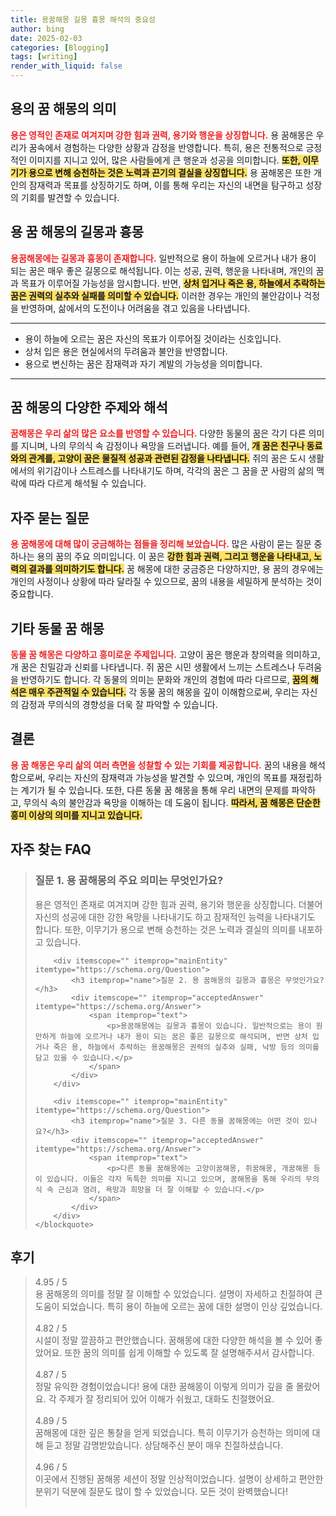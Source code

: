 ```yaml
---
title: 용꿈해몽 길몽 흉몽 해석의 중요성
author: bing
date: 2025-02-03
categories: [Blogging]
tags: [writing]
render_with_liquid: false
---
```



<h2 id='용의 꿈 해몽 의미'>용의 꿈 해몽의 의미</h2>

<p><b><span style="color: #ee2323;">용은 영적인 존재로 여겨지며 강한 힘과 권력, 용기와 행운을 상징합니다.</span></b> 용 꿈해몽은 우리가 꿈속에서 경험하는 다양한 상황과 감정을 반영합니다. 특히, 용은 전통적으로 긍정적인 이미지를 지니고 있어, 많은 사람들에게 큰 행운과 성공을 의미합니다. <b><span style="background-color: #ffe066;">또한, 이무기가 용으로 변해 승천하는 것은 노력과 끈기의 결실을 상징합니다.</span></b> 용 꿈해몽은 또한 개인의 잠재력과 목표를 상징하기도 하며, 이를 통해 우리는 자신의 내면을 탐구하고 성장의 기회를 발견할 수 있습니다.</p>

<h2 id='용 꿈 해몽의 길몽과 흉몽'>용 꿈 해몽의 길몽과 흉몽</h2>

<p><b><span style="color: #ee2323;">용꿈해몽에는 길몽과 흉몽이 존재합니다.</span></b> 일반적으로 용이 하늘에 오르거나 내가 용이 되는 꿈은 매우 좋은 길몽으로 해석됩니다. 이는 성공, 권력, 행운을 나타내며, 개인의 꿈과 목표가 이루어질 가능성을 암시합니다. 반면, <b><span style="background-color: #ffe066;">상처 입거나 죽은 용, 하늘에서 추락하는 꿈은 권력의 실추와 실패를 의미할 수 있습니다.</span></b> 이러한 경우는 개인의 불안감이나 걱정을 반영하며, 삶에서의 도전이나 어려움을 겪고 있음을 나타냅니다.</p>

<hr />

<ul>
    <li>용이 하늘에 오르는 꿈은 자신의 목표가 이루어질 것이라는 신호입니다.</li>
    <li>상처 입은 용은 현실에서의 두려움과 불안을 반영합니다.</li>
    <li>용으로 변신하는 꿈은 잠재력과 자기 계발의 가능성을 의미합니다.</li>
</ul>

<hr />

<h2 id='꿈 해몽의 다양한 주제와 해석'>꿈 해몽의 다양한 주제와 해석</h2>

<p><b><span style="color: #ee2323;">꿈해몽은 우리 삶의 많은 요소를 반영할 수 있습니다.</span></b> 다양한 동물의 꿈은 각기 다른 의미를 지니며, 나의 무의식 속 감정이나 욕망을 드러냅니다. 예를 들어, <b><span style="background-color: #ffe066;">개 꿈은 친구나 동료와의 관계를, 고양이 꿈은 물질적 성공과 관련된 감정을 나타냅니다.</span></b> 쥐의 꿈은 도시 생활에서의 위기감이나 스트레스를 나타내기도 하며, 각각의 꿈은 그 꿈을 꾼 사람의 삶의 맥락에 따라 다르게 해석될 수 있습니다.</p>

<h2 id='자주 묻는 질문'>자주 묻는 질문</h2>

<p><b><span style="color: #ee2323;">용 꿈해몽에 대해 많이 궁금해하는 점들을 정리해 보았습니다.</span></b> 많은 사람이 묻는 질문 중 하나는 용의 꿈의 주요 의미입니다. 이 꿈은 <b><span style="background-color: #ffe066;">강한 힘과 권력, 그리고 행운을 나타내고, 노력의 결과를 의미하기도 합니다.</span></b> 꿈 해몽에 대한 궁금증은 다양하지만, 용 꿈의 경우에는 개인의 사정이나 상황에 따라 달라질 수 있으므로, 꿈의 내용을 세밀하게 분석하는 것이 중요합니다.</p>

<h2 id='기타 동물 꿈 해몽'>기타 동물 꿈 해몽</h2>

<p><b><span style="color: #ee2323;">동물 꿈 해몽은 다양하고 흥미로운 주제입니다.</span></b> 고양이 꿈은 행운과 창의력을 의미하고, 개 꿈은 친밀감과 신뢰를 나타냅니다. 쥐 꿈은 시민 생활에서 느끼는 스트레스나 두려움을 반영하기도 합니다. 각 동물의 의미는 문화와 개인의 경험에 따라 다르므로, <b><span style="background-color: #ffe066;">꿈의 해석은 매우 주관적일 수 있습니다.</span></b> 각 동물 꿈의 해몽을 깊이 이해함으로써, 우리는 자신의 감정과 무의식의 경향성을 더욱 잘 파악할 수 있습니다.</p>

<h2 id='결론'>결론</h2>

<p><b><span style="color: #ee2323;">용 꿈 해몽은 우리 삶의 여러 측면을 성찰할 수 있는 기회를 제공합니다.</span></b> 꿈의 내용을 해석함으로써, 우리는 자신의 잠재력과 가능성을 발견할 수 있으며, 개인의 목표를 재정립하는 계기가 될 수 있습니다. 또한, 다른 동물 꿈 해몽을 통해 우리 내면의 문제를 파악하고, 무의식 속의 불안감과 욕망을 이해하는 데 도움이 됩니다. <b><span style="background-color: #ffe066;">따라서, 꿈 해몽은 단순한 흥미 이상의 의미를 지니고 있습니다.</span></b></p>


<h2 id='자주_찾는_FAQ'>자주 찾는 FAQ</h2>
<div itemscope="" itemtype="https://schema.org/FAQPage"> 
    <blockquote> 
        <div itemscope="" itemprop="mainEntity" itemtype="https://schema.org/Question"> 
            <h3 itemprop="name">질문 1. 용 꿈해몽의 주요 의미는 무엇인가요?</h3> 
            <div itemscope="" itemprop="acceptedAnswer" itemtype="https://schema.org/Answer"> 
                <span itemprop="text"> 
                    <p>용은 영적인 존재로 여겨지며 강한 힘과 권력, 용기와 행운을 상징합니다. 더불어 자신의 성공에 대한 강한 욕망을 나타내기도 하고 잠재적인 능력을 나타내기도 합니다. 또한, 이무기가 용으로 변해 승천하는 것은 노력과 결실의 의미를 내포하고 있습니다.</p> 
                </span> 
            </div> 
        </div> 

        <div itemscope="" itemprop="mainEntity" itemtype="https://schema.org/Question"> 
            <h3 itemprop="name">질문 2. 용 꿈해몽의 길몽과 흉몽은 무엇인가요?</h3> 
            <div itemscope="" itemprop="acceptedAnswer" itemtype="https://schema.org/Answer"> 
                <span itemprop="text"> 
                    <p>용꿈해몽에는 길몽과 흉몽이 있습니다. 일반적으로는 용이 원만하게 하늘에 오르거나 내가 용이 되는 꿈은 좋은 길몽으로 해석되며, 반면 상처 입거나 죽은 용, 하늘에서 추락하는 용꿈해몽은 권력의 실추와 실패, 낙방 등의 의미를 담고 있을 수 있습니다.</p> 
                </span> 
            </div> 
        </div> 

        <div itemscope="" itemprop="mainEntity" itemtype="https://schema.org/Question"> 
            <h3 itemprop="name">질문 3. 다른 동물 꿈해몽에는 어떤 것이 있나요?</h3> 
            <div itemscope="" itemprop="acceptedAnswer" itemtype="https://schema.org/Answer"> 
                <span itemprop="text"> 
                    <p>다른 동물 꿈해몽에는 고양이꿈해몽, 쥐꿈해몽, 개꿈해몽 등이 있습니다. 이들은 각자 독특한 의미를 지니고 있으며, 꿈해몽을 통해 우리의 무의식 속 근심과 염려, 욕망과 희망을 더 잘 이해할 수 있습니다.</p> 
                </span> 
            </div> 
        </div> 
    </blockquote> 
</div>
<h2 id='후기'>후기</h2>
<div itemscope itemtype="https://schema.org/Product">
  <blockquote>
  <div itemprop="review" itemscope itemtype="https://schema.org/Review">
      <div itemprop="reviewRating" itemscope itemtype="https://schema.org/Rating"> <span itemprop="ratingValue">4.95</span> / <span itemprop="bestRating">5</span> </div>
      <span itemprop="reviewBody">용 꿈해몽의 의미를 정말 잘 이해할 수 있었습니다. 설명이 자세하고 친절하여 큰 도움이 되었습니다. 특히 용이 하늘에 오르는 꿈에 대한 설명이 인상 깊었습니다.</span>
  </div>
  <br>
  <div itemprop="review" itemscope itemtype="https://schema.org/Review">
      <div itemprop="reviewRating" itemscope itemtype="https://schema.org/Rating"> <span itemprop="ratingValue">4.82</span> / <span itemprop="bestRating">5</span> </div>
      <span itemprop="reviewBody">시설이 정말 깔끔하고 편안했습니다. 꿈해몽에 대한 다양한 해석을 볼 수 있어 좋았어요. 또한 꿈의 의미를 쉽게 이해할 수 있도록 잘 설명해주셔서 감사합니다.</span>
  </div>
  <br>
  <div itemprop="review" itemscope itemtype="https://schema.org/Review">
      <div itemprop="reviewRating" itemscope itemtype="https://schema.org/Rating"> <span itemprop="ratingValue">4.87</span> / <span itemprop="bestRating">5</span> </div>
      <span itemprop="reviewBody">정말 유익한 경험이었습니다! 용에 대한 꿈해몽이 이렇게 의미가 깊을 줄 몰랐어요. 각 주제가 잘 정리되어 있어 이해가 쉬웠고, 대화도 친절했어요.</span>
  </div>
  <br>
  <div itemprop="review" itemscope itemtype="https://schema.org/Review">
      <div itemprop="reviewRating" itemscope itemtype="https://schema.org/Rating"> <span itemprop="ratingValue">4.89</span> / <span itemprop="bestRating">5</span> </div>
      <span itemprop="reviewBody">꿈해몽에 대한 깊은 통찰을 얻게 되었습니다. 특히 이무기가 승천하는 의미에 대해 듣고 정말 감명받았습니다. 상담해주신 분이 매우 친절하셨습니다.</span>
  </div>
  <br>
  <div itemprop="review" itemscope itemtype="https://schema.org/Review">
      <div itemprop="reviewRating" itemscope itemtype="https://schema.org/Rating"> <span itemprop="ratingValue">4.96</span> / <span itemprop="bestRating">5</span> </div>
      <span itemprop="reviewBody">이곳에서 진행된 꿈해몽 세션이 정말 인상적이었습니다. 설명이 상세하고 편안한 분위기 덕분에 질문도 많이 할 수 있었습니다. 모든 것이 완벽했습니다!</span>
  </div>
  <br>
  </blockquote>
</div>
